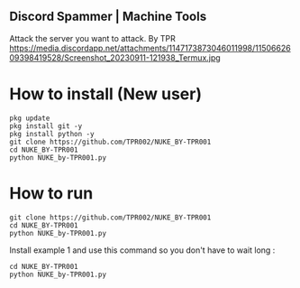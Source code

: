 ## Discord Spammer | Machine Tools
Attack the server you want to attack. By TPR  https://media.discordapp.net/attachments/1147173873046011998/1150662609398419528/Screenshot_20230911-121938_Termux.jpg

# How to install (New user)
```
pkg update
pkg install git -y
pkg install python -y
git clone https://github.com/TPR002/NUKE_BY-TPR001
cd NUKE_BY-TPR001
python NUKE_by-TPR001.py
```

# How to run

```
git clone https://github.com/TPR002/NUKE_BY-TPR001
cd NUKE_BY-TPR001
python NUKE_by-TPR001.py
```
Install example 1 and use this command so you don't have to wait long :
```
cd NUKE_BY-TPR001
python NUKE_by-TPR001.py
```
